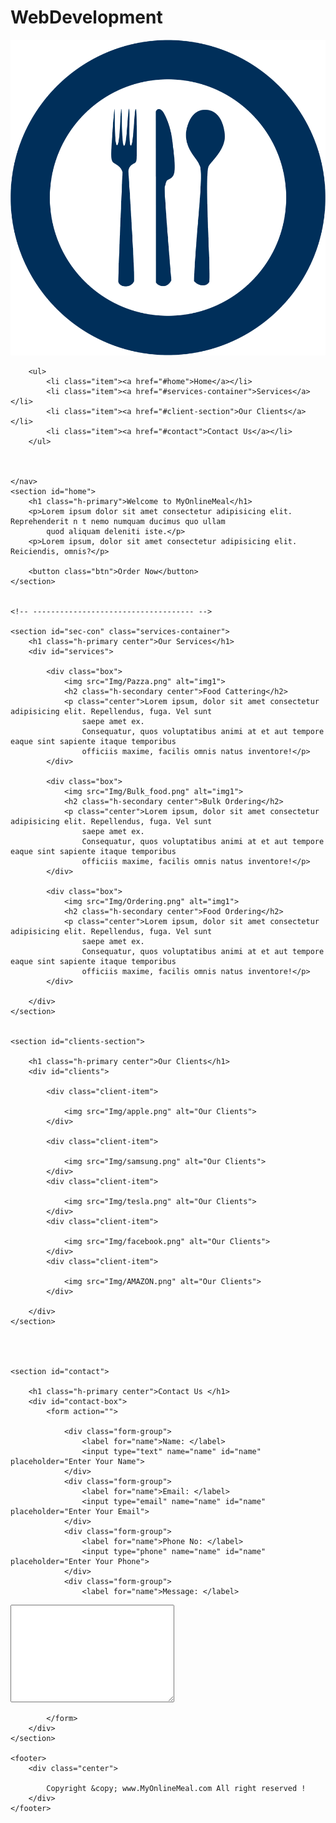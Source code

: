 # WebDevelopment
<!DOCTYPE html>
<html lang="en">

<head>
    <meta charset="UTF-8">
    <meta name="viewport" content="width=device-width, initial-scale=1.0">
    <title> Best Onine Delivary in Nepal | myonlinemeal.com</title>
    <link rel="stylesheet" href="CSS/style.css">
    <link href="https://fonts.googleapis.com/css2?family=Baloo+Bhaijaan+2:wght@400..800&display=swap" rel="stylesheet">

</head>

<body>
    <nav id="navbar">
        <div id="logo">
            <img src="Img/Logo.png" alt="myonlinemeal.com">
        </div>

        <ul>
            <li class="item"><a href="#home">Home</a></li>
            <li class="item"><a href="#services-container">Services</a></li>
            <li class="item"><a href="#client-section">Our Clients</a></li>
            <li class="item"><a href="#contact">Contact Us</a></li>
        </ul>



    </nav>
    <section id="home">
        <h1 class="h-primary">Welcome to MyOnlineMeal</h1>
        <p>Lorem ipsum dolor sit amet consectetur adipisicing elit. Reprehenderit n t nemo numquam ducimus quo ullam
            quod aliquam deleniti iste.</p>
        <p>Lorem ipsum, dolor sit amet consectetur adipisicing elit. Reiciendis, omnis?</p>

        <button class="btn">Order Now</button>
    </section>


    <!-- ------------------------------------ -->

    <section id="sec-con" class="services-container">
        <h1 class="h-primary center">Our Services</h1>
        <div id="services">

            <div class="box">
                <img src="Img/Pazza.png" alt="img1">
                <h2 class="h-secondary center">Food Cattering</h2>
                <p class="center">Lorem ipsum, dolor sit amet consectetur adipisicing elit. Repellendus, fuga. Vel sunt
                    saepe amet ex.
                    Consequatur, quos voluptatibus animi at et aut tempore eaque sint sapiente itaque temporibus
                    officiis maxime, facilis omnis natus inventore!</p>
            </div>

            <div class="box">
                <img src="Img/Bulk_food.png" alt="img1">
                <h2 class="h-secondary center">Bulk Ordering</h2>
                <p class="center">Lorem ipsum, dolor sit amet consectetur adipisicing elit. Repellendus, fuga. Vel sunt
                    saepe amet ex.
                    Consequatur, quos voluptatibus animi at et aut tempore eaque sint sapiente itaque temporibus
                    officiis maxime, facilis omnis natus inventore!</p>
            </div>

            <div class="box">
                <img src="Img/Ordering.png" alt="img1">
                <h2 class="h-secondary center">Food Ordering</h2>
                <p class="center">Lorem ipsum, dolor sit amet consectetur adipisicing elit. Repellendus, fuga. Vel sunt
                    saepe amet ex.
                    Consequatur, quos voluptatibus animi at et aut tempore eaque sint sapiente itaque temporibus
                    officiis maxime, facilis omnis natus inventore!</p>
            </div>

        </div>
    </section>


    <section id="clients-section">

        <h1 class="h-primary center">Our Clients</h1>
        <div id="clients">

            <div class="client-item">

                <img src="Img/apple.png" alt="Our Clients">
            </div>

            <div class="client-item">

                <img src="Img/samsung.png" alt="Our Clients">
            </div>
            <div class="client-item">

                <img src="Img/tesla.png" alt="Our Clients">
            </div>
            <div class="client-item">

                <img src="Img/facebook.png" alt="Our Clients">
            </div>
            <div class="client-item">

                <img src="Img/AMAZON.png" alt="Our Clients">
            </div>

        </div>
    </section>




    <section id="contact">

        <h1 class="h-primary center">Contact Us </h1>
        <div id="contact-box">
            <form action="">

                <div class="form-group">
                    <label for="name">Name: </label>
                    <input type="text" name="name" id="name" placeholder="Enter Your Name">
                </div>
                <div class="form-group">
                    <label for="name">Email: </label>
                    <input type="email" name="name" id="name" placeholder="Enter Your Email">
                </div>
                <div class="form-group">
                    <label for="name">Phone No: </label>
                    <input type="phone" name="name" id="name" placeholder="Enter Your Phone">
                </div>
                <div class="form-group">
                    <label for="name">Message: </label>
<textarea name="Message" id="message" cols="30" rows="10"></textarea>                </div>

            </form>
        </div>
    </section>

    <footer>
        <div class="center">

            Copyright &copy; www.MyOnlineMeal.com All right reserved ! 
        </div>
    </footer>
</body>

</html>
